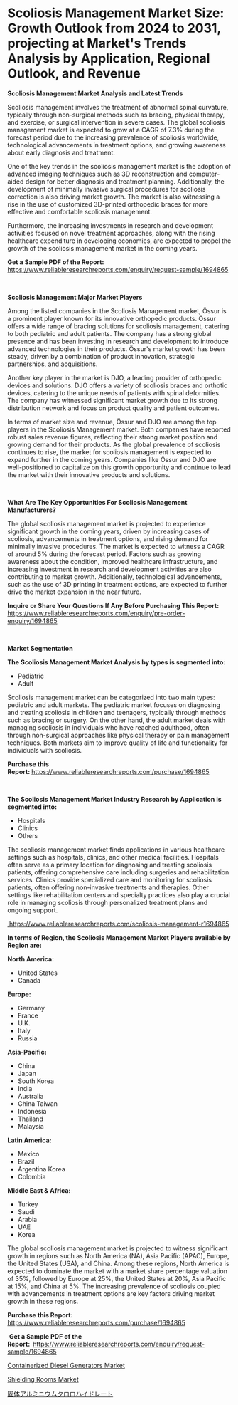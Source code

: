 <p><h1>Scoliosis Management Market Size: Growth Outlook from 2024 to 2031, projecting at Market's Trends Analysis by Application, Regional Outlook, and Revenue</h1></p><p><strong>Scoliosis Management Market Analysis and Latest Trends</strong></p>
<p><p>Scoliosis management involves the treatment of abnormal spinal curvature, typically through non-surgical methods such as bracing, physical therapy, and exercise, or surgical intervention in severe cases. The global scoliosis management market is expected to grow at a CAGR of 7.3% during the forecast period due to the increasing prevalence of scoliosis worldwide, technological advancements in treatment options, and growing awareness about early diagnosis and treatment.</p><p>One of the key trends in the scoliosis management market is the adoption of advanced imaging techniques such as 3D reconstruction and computer-aided design for better diagnosis and treatment planning. Additionally, the development of minimally invasive surgical procedures for scoliosis correction is also driving market growth. The market is also witnessing a rise in the use of customized 3D-printed orthopedic braces for more effective and comfortable scoliosis management.</p><p>Furthermore, the increasing investments in research and development activities focused on novel treatment approaches, along with the rising healthcare expenditure in developing economies, are expected to propel the growth of the scoliosis management market in the coming years.</p></p>
<p><strong>Get a Sample PDF of the Report:&nbsp;</strong> <a href="https://www.reliableresearchreports.com/enquiry/request-sample/1694865">https://www.reliableresearchreports.com/enquiry/request-sample/1694865</a></p>
<p>&nbsp;</p>
<p><strong>Scoliosis Management Major Market Players</strong></p>
<p><p>Among the listed companies in the Scoliosis Management market, Össur is a prominent player known for its innovative orthopedic products. Össur offers a wide range of bracing solutions for scoliosis management, catering to both pediatric and adult patients. The company has a strong global presence and has been investing in research and development to introduce advanced technologies in their products. Össur's market growth has been steady, driven by a combination of product innovation, strategic partnerships, and acquisitions.</p><p>Another key player in the market is DJO, a leading provider of orthopedic devices and solutions. DJO offers a variety of scoliosis braces and orthotic devices, catering to the unique needs of patients with spinal deformities. The company has witnessed significant market growth due to its strong distribution network and focus on product quality and patient outcomes.</p><p>In terms of market size and revenue, Össur and DJO are among the top players in the Scoliosis Management market. Both companies have reported robust sales revenue figures, reflecting their strong market position and growing demand for their products. As the global prevalence of scoliosis continues to rise, the market for scoliosis management is expected to expand further in the coming years. Companies like Össur and DJO are well-positioned to capitalize on this growth opportunity and continue to lead the market with their innovative products and solutions.</p></p>
<p>&nbsp;</p>
<p><strong>What Are The Key Opportunities For Scoliosis Management Manufacturers?</strong></p>
<p><p>The global scoliosis management market is projected to experience significant growth in the coming years, driven by increasing cases of scoliosis, advancements in treatment options, and rising demand for minimally invasive procedures. The market is expected to witness a CAGR of around 5% during the forecast period. Factors such as growing awareness about the condition, improved healthcare infrastructure, and increasing investment in research and development activities are also contributing to market growth. Additionally, technological advancements, such as the use of 3D printing in treatment options, are expected to further drive the market expansion in the near future.</p></p>
<p><strong>Inquire or Share Your Questions If Any Before Purchasing This Report:</strong> <a href="https://www.reliableresearchreports.com/enquiry/pre-order-enquiry/1694865">https://www.reliableresearchreports.com/enquiry/pre-order-enquiry/1694865</a></p>
<p>&nbsp;</p>
<p><strong>Market Segmentation</strong></p>
<p><strong>The Scoliosis Management Market Analysis by types is segmented into:</strong></p>
<p><ul><li>Pediatric</li><li>Adult</li></ul></p>
<p><p>Scoliosis management market can be categorized into two main types: pediatric and adult markets. The pediatric market focuses on diagnosing and treating scoliosis in children and teenagers, typically through methods such as bracing or surgery. On the other hand, the adult market deals with managing scoliosis in individuals who have reached adulthood, often through non-surgical approaches like physical therapy or pain management techniques. Both markets aim to improve quality of life and functionality for individuals with scoliosis.</p></p>
<p><strong>Purchase this Report:&nbsp;</strong><a href="https://www.reliableresearchreports.com/purchase/1694865">https://www.reliableresearchreports.com/purchase/1694865</a></p>
<p>&nbsp;</p>
<p><strong>The Scoliosis Management Market Industry Research by Application is segmented into:</strong></p>
<p><ul><li>Hospitals</li><li>Clinics</li><li>Others</li></ul></p>
<p><p>The scoliosis management market finds applications in various healthcare settings such as hospitals, clinics, and other medical facilities. Hospitals often serve as a primary location for diagnosing and treating scoliosis patients, offering comprehensive care including surgeries and rehabilitation services. Clinics provide specialized care and monitoring for scoliosis patients, often offering non-invasive treatments and therapies. Other settings like rehabilitation centers and specialty practices also play a crucial role in managing scoliosis through personalized treatment plans and ongoing support.</p></p>
<p><a href="https://www.reliableresearchreports.com/scoliosis-management-r1694865">&nbsp;https://www.reliableresearchreports.com/scoliosis-management-r1694865</a></p>
<p><strong>In terms of Region, the Scoliosis Management Market Players available by Region are:</strong></p>
<p>
    <p> <strong> North America: </strong>
        <ul>
            <li>United States</li>
            <li>Canada</li>
        </ul>
        </p> 
    <p> <strong> Europe: </strong>
        <ul>
            <li>Germany</li>
            <li>France</li>
            <li>U.K.</li>
            <li>Italy</li>
            <li>Russia</li>
        </ul>
        </p> 
    <p> <strong> Asia-Pacific: </strong>
        <ul>
            <li>China</li>
            <li>Japan</li>
            <li>South Korea</li>
            <li>India</li>
            <li>Australia</li>
            <li>China Taiwan</li>
            <li>Indonesia</li>
            <li>Thailand</li>
            <li>Malaysia</li>
        </ul>
        </p> 
    <p> <strong> Latin America: </strong>
        <ul>
            <li>Mexico</li>
            <li>Brazil</li>
            <li>Argentina Korea</li>
            <li>Colombia</li>
        </ul>
        </p> 
    <p> <strong> Middle East & Africa: </strong>
        <ul>
            <li>Turkey</li>
            <li>Saudi</li>
            <li>Arabia</li>
            <li>UAE</li>
            <li>Korea</li>
        </ul>
    </p>
    </p>
<p><p>The global scoliosis management market is projected to witness significant growth in regions such as North America (NA), Asia Pacific (APAC), Europe, the United States (USA), and China. Among these regions, North America is expected to dominate the market with a market share percentage valuation of 35%, followed by Europe at 25%, the United States at 20%, Asia Pacific at 15%, and China at 5%. The increasing prevalence of scoliosis coupled with advancements in treatment options are key factors driving market growth in these regions.</p></p>
<p><strong>Purchase this Report: </strong><a href="https://www.reliableresearchreports.com/purchase/1694865">https://www.reliableresearchreports.com/purchase/1694865</a></p>
<p>&nbsp;<strong>Get a Sample PDF of the Report:&nbsp;&nbsp;</strong><a href="https://www.reliableresearchreports.com/enquiry/request-sample/1694865">https://www.reliableresearchreports.com/enquiry/request-sample/1694865</a></p>
<p><strong></strong></p>
<p><p><a href="https://github.com/RoccoManning/Market-Research-Report-List-5/blob/main/containerized-diesel-generators-market.md">Containerized Diesel Generators Market</a></p><p><a href="https://github.com/gulaimolin/Market-Research-Report-List-5/blob/main/shielding-rooms-market.md">Shielding Rooms Market</a></p><p><a href="https://github.com/LizaHeller2023/Market-Research-Report-List-1/blob/main/9656819178306.md">固体アルミニウムクロロハイドレート</a></p></p>